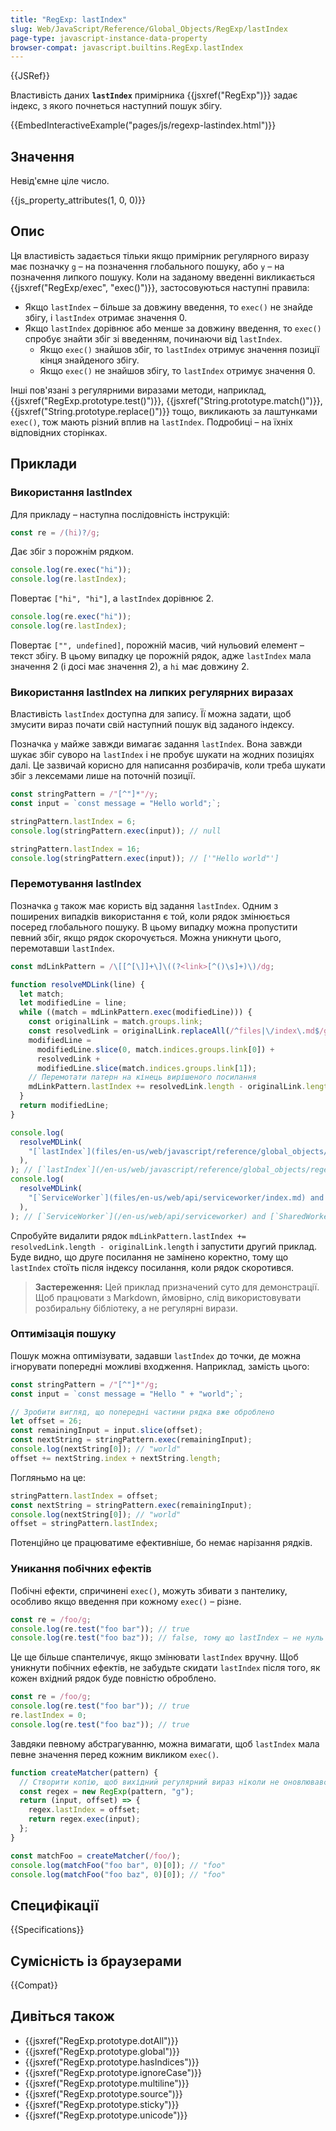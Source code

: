 ```yaml
---
title: "RegExp: lastIndex"
slug: Web/JavaScript/Reference/Global_Objects/RegExp/lastIndex
page-type: javascript-instance-data-property
browser-compat: javascript.builtins.RegExp.lastIndex
---
```


{{JSRef}}

Властивість даних **`lastIndex`** примірника {{jsxref("RegExp")}} задає індекс, з якого почнеться наступний пошук збігу.

{{EmbedInteractiveExample("pages/js/regexp-lastindex.html")}}

## Значення

Невід'ємне ціле число.

{{js_property_attributes(1, 0, 0)}}

## Опис

Ця властивість задається тільки якщо примірник регулярного виразу має позначку `g` – на позначення глобального пошуку, або `y` – на позначення липкого пошуку. Коли на заданому введенні викликається {{jsxref("RegExp/exec", "exec()")}}, застосовуються наступні правила:

- Якщо `lastIndex` – більше за довжину введення, то `exec()` не знайде збігу, і `lastIndex` отримає значення 0.
- Якщо `lastIndex` дорівнює або менше за довжину введення, то `exec()` спробує знайти збіг зі введенням, починаючи від `lastIndex`.
  - Якщо `exec()` знайшов збіг, то `lastIndex` отримує значення позиції кінця знайденого збігу.
  - Якщо `exec()` не знайшов збігу, то `lastIndex` отримує значення 0.

Інші пов'язані з регулярними виразами методи, наприклад, {{jsxref("RegExp.prototype.test()")}}, {{jsxref("String.prototype.match()")}}, {{jsxref("String.prototype.replace()")}} тощо, викликають за лаштунками `exec()`, тож мають різний вплив на `lastIndex`. Подробиці – на їхніх відповідних сторінках.

## Приклади

### Використання lastIndex

Для прикладу – наступна послідовність інструкцій:

```js
const re = /(hi)?/g;
```

Дає збіг з порожнім рядком.

```js
console.log(re.exec("hi"));
console.log(re.lastIndex);
```

Повертає `["hi", "hi"]`, а `lastIndex` дорівнює 2.

```js
console.log(re.exec("hi"));
console.log(re.lastIndex);
```

Повертає `["", undefined]`, порожній масив, чий нульовий елемент – текст збігу. В цьому випадку це порожній рядок, адже `lastIndex` мала значення 2 (і досі має значення 2), а `hi` має довжину 2.

### Використання lastIndex на липких регулярних виразах

Властивість `lastIndex` доступна для запису. Її можна задати, щоб змусити вираз почати свій наступний пошук від заданого індексу.

Позначка `y` майже завжди вимагає задання `lastIndex`. Вона завжди шукає збіг суворо на `lastIndex` і не пробує шукати на жодних позиціях далі. Це зазвичай корисно для написання розбирачів, коли треба шукати збіг з лексемами лише на поточній позиції.

```js
const stringPattern = /"[^"]*"/y;
const input = `const message = "Hello world";`;

stringPattern.lastIndex = 6;
console.log(stringPattern.exec(input)); // null

stringPattern.lastIndex = 16;
console.log(stringPattern.exec(input)); // ['"Hello world"']
```

### Перемотування lastIndex

Позначка `g` також має користь від задання `lastIndex`. Одним з поширених випадків використання є той, коли рядок змінюється посеред глобального пошуку. В цьому випадку можна пропустити певний збіг, якщо рядок скорочується. Можна уникнути цього, перемотавши `lastIndex`.

```js
const mdLinkPattern = /\[[^[\]]+\]\((?<link>[^()\s]+)\)/dg;

function resolveMDLink(line) {
  let match;
  let modifiedLine = line;
  while ((match = mdLinkPattern.exec(modifiedLine))) {
    const originalLink = match.groups.link;
    const resolvedLink = originalLink.replaceAll(/^files|\/index\.md$/g, "");
    modifiedLine =
      modifiedLine.slice(0, match.indices.groups.link[0]) +
      resolvedLink +
      modifiedLine.slice(match.indices.groups.link[1]);
    // Перемотати патерн на кінець вирішеного посилання
    mdLinkPattern.lastIndex += resolvedLink.length - originalLink.length;
  }
  return modifiedLine;
}

console.log(
  resolveMDLink(
    "[`lastIndex`](files/en-us/web/javascript/reference/global_objects/regexp/lastindex/index.md)",
  ),
); // [`lastIndex`](/en-us/web/javascript/reference/global_objects/regexp/lastindex)
console.log(
  resolveMDLink(
    "[`ServiceWorker`](files/en-us/web/api/serviceworker/index.md) and [`SharedWorker`](files/en-us/web/api/sharedworker/index.md)",
  ),
); // [`ServiceWorker`](/en-us/web/api/serviceworker) and [`SharedWorker`](/en-us/web/api/sharedworker)
```

Спробуйте видалити рядок `mdLinkPattern.lastIndex += resolvedLink.length - originalLink.length` і запустити другий приклад. Буде видно, що друге посилання не замінено коректно, тому що `lastIndex` стоїть після індексу посилання, коли рядок скоротився.

> **Застереження:** Цей приклад призначений суто для демонстрації. Щоб працювати з Markdown, ймовірно, слід використовувати розбиральну бібліотеку, а не регулярні вирази.

### Оптимізація пошуку

Пошук можна оптимізувати, задавши `lastIndex` до точки, де можна ігнорувати попередні можливі входження. Наприклад, замість цього:

```js
const stringPattern = /"[^"]*"/g;
const input = `const message = "Hello " + "world";`;

// Зробити вигляд, що попередні частини рядка вже оброблено
let offset = 26;
const remainingInput = input.slice(offset);
const nextString = stringPattern.exec(remainingInput);
console.log(nextString[0]); // "world"
offset += nextString.index + nextString.length;
```

Погляньмо на це:

```js
stringPattern.lastIndex = offset;
const nextString = stringPattern.exec(remainingInput);
console.log(nextString[0]); // "world"
offset = stringPattern.lastIndex;
```

Потенційно це працюватиме ефективніше, бо немає нарізання рядків.

### Уникання побічних ефектів

Побічні ефекти, спричинені `exec()`, можуть збивати з пантелику, особливо якщо введення при кожному `exec()` – різне.

```js
const re = /foo/g;
console.log(re.test("foo bar")); // true
console.log(re.test("foo baz")); // false, тому що lastIndex – не нуль
```

Це ще більше спантеличує, якщо змінювати `lastIndex` вручну. Щоб уникнути побічних ефектів, не забудьте скидати `lastIndex` після того, як кожен вхідний рядок буде повністю оброблено.

```js
const re = /foo/g;
console.log(re.test("foo bar")); // true
re.lastIndex = 0;
console.log(re.test("foo baz")); // true
```

Завдяки певному абстрагуванню, можна вимагати, щоб `lastIndex` мала певне значення перед кожним викликом `exec()`.

```js
function createMatcher(pattern) {
  // Створити копію, щоб вихідний регулярний вираз ніколи не оновлювався
  const regex = new RegExp(pattern, "g");
  return (input, offset) => {
    regex.lastIndex = offset;
    return regex.exec(input);
  };
}

const matchFoo = createMatcher(/foo/);
console.log(matchFoo("foo bar", 0)[0]); // "foo"
console.log(matchFoo("foo baz", 0)[0]); // "foo"
```

## Специфікації

{{Specifications}}

## Сумісність із браузерами

{{Compat}}

## Дивіться також

- {{jsxref("RegExp.prototype.dotAll")}}
- {{jsxref("RegExp.prototype.global")}}
- {{jsxref("RegExp.prototype.hasIndices")}}
- {{jsxref("RegExp.prototype.ignoreCase")}}
- {{jsxref("RegExp.prototype.multiline")}}
- {{jsxref("RegExp.prototype.source")}}
- {{jsxref("RegExp.prototype.sticky")}}
- {{jsxref("RegExp.prototype.unicode")}}
